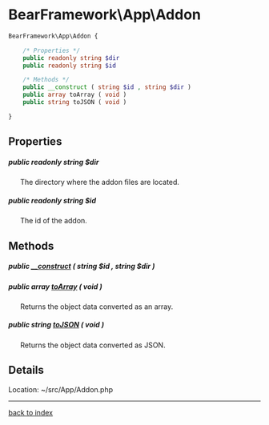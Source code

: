 # BearFramework\App\Addon

```php
BearFramework\App\Addon {

	/* Properties */
	public readonly string $dir
	public readonly string $id

	/* Methods */
	public __construct ( string $id , string $dir )
	public array toArray ( void )
	public string toJSON ( void )

}
```

## Properties

##### public readonly string $dir

&nbsp;&nbsp;&nbsp;&nbsp;&nbsp;&nbsp;The directory where the addon files are located.

##### public readonly string $id

&nbsp;&nbsp;&nbsp;&nbsp;&nbsp;&nbsp;The id of the addon.

## Methods

##### public [__construct](bearframework.app.addon.__construct.method.md) ( string $id , string $dir )

##### public array [toArray](bearframework.app.addon.toarray.method.md) ( void )

&nbsp;&nbsp;&nbsp;&nbsp;&nbsp;&nbsp;Returns the object data converted as an array.

##### public string [toJSON](bearframework.app.addon.tojson.method.md) ( void )

&nbsp;&nbsp;&nbsp;&nbsp;&nbsp;&nbsp;Returns the object data converted as JSON.

## Details

Location: ~/src/App/Addon.php

---

[back to index](index.md)

